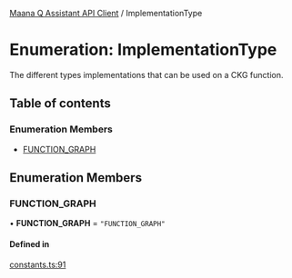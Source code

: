 [Maana Q Assistant API Client](../README.md) / ImplementationType

# Enumeration: ImplementationType

The different types implementations that can be used on a CKG function.

## Table of contents

### Enumeration Members

- [FUNCTION\_GRAPH](ImplementationType.md#function_graph)

## Enumeration Members

### FUNCTION\_GRAPH

• **FUNCTION\_GRAPH** = ``"FUNCTION_GRAPH"``

#### Defined in

[constants.ts:91](https://github.com/maana-io/q-assistant-client/blob/develop/src/constants.ts#L91)

